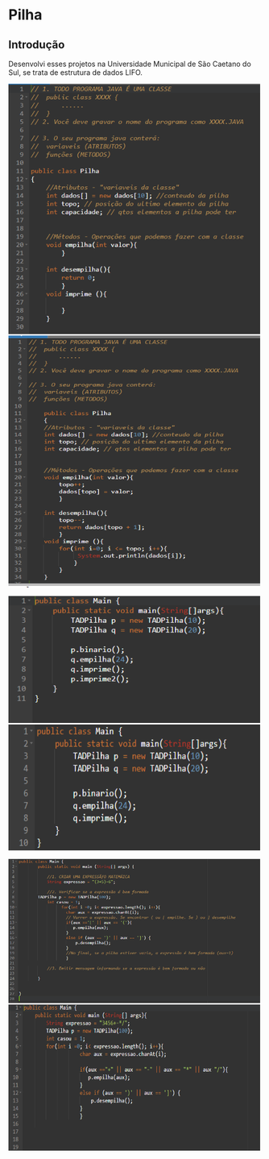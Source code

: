 # <strong>Pilha</strong> 
## Introdução 
Desenvolvi esses projetos na Universidade Municipal de São Caetano do Sul, se trata de estrutura de dados LIFO.

  <img width="500px" src="https://github.com/GabrielBielawski1/Exercicio_Java/blob/main/Pilha/Projeto_1/Captura%20de%20tela%202022-05-16%20205730.png?raw=true/"/> <img width="500px" height="500px" src="https://github.com/GabrielBielawski1/Exercicio_Java/blob/main/Pilha/Projeto_2/Captura%20de%20tela%202022-05-16%20205643.png?raw=true"/>
  
  <img width="500px" src="https://github.com/GabrielBielawski1/Exercicio_Java/blob/main/Pilha/Projeto_3/Captura%20de%20tela%202022-05-16%20205537.png?raw=true"/> <img width="500px" height="250px" src="https://github.com/GabrielBielawski1/Exercicio_Java/blob/main/Pilha/Projeto_4/Captura%20de%20tela%202022-05-16%20205052.png?raw=true"/>
  
  <img width="500px" src="https://github.com/GabrielBielawski1/Exercicio_Java/blob/main/Pilha/Projeto_5/Captura%20de%20tela%202022-05-16%20205410.png?raw=true"/><img width="500px" height="290px" src="https://github.com/GabrielBielawski1/Exercicio_Java/blob/main/Pilha/Projeto_6/Captura%20de%20tela%202022-05-16%20205448.png?raw=true/"/>
  
 
